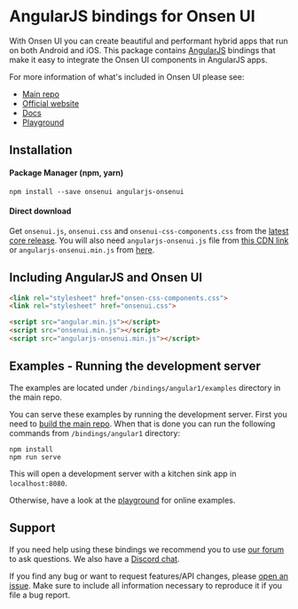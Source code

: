 # AngularJS bindings for Onsen UI

With Onsen UI you can create beautiful and performant hybrid apps that run on both Android and iOS. This package contains [AngularJS](https://angularjs.org/) bindings that make it easy to integrate the Onsen UI components in AngularJS apps.

For more information of what's included in Onsen UI please see:

* [Main repo](https://github.com/OnsenUI/OnsenUI)
* [Official website](https://onsen.io/)
* [Docs](https://onsen.io/v2/guide/angular1/)
* [Playground](https://onsen.io/playground/?framework=angular1&category=getting%20started&module=introduction)

## Installation

#### Package Manager (npm, yarn)

```
npm install --save onsenui angularjs-onsenui
```

#### Direct download

Get `onsenui.js`, `onsenui.css` and `onsenui-css-components.css` from the [latest core release](https://github.com/OnsenUI/OnsenUI-dist/releases). You will also need `angularjs-onsenui.js` file from [this CDN link](https://unpkg.com/angularjs-onsenui) or `angularjs-onsenui.min.js` from [here](https://unpkg.com/angularjs-onsenui@latest/dist/angularjs-onsenui.min.js).

## Including AngularJS and Onsen UI

```html
<link rel="stylesheet" href="onsen-css-components.css">
<link rel="stylesheet" href="onsenui.css">

<script src="angular.min.js"></script>
<script src="onsenui.min.js"></script>
<script src="angularjs-onsenui.min.js"></script>
```

## Examples - Running the development server

The examples are located under `/bindings/angular1/examples` directory in the main repo.

You can serve these examples by running the development server. First you need to [build the main repo](https://github.com/OnsenUI/OnsenUI/blob/master/CONTRIBUTING.md#development-setup). When that is done you can run the following commands from `/bindings/angular1` directory:

```
npm install
npm run serve
```

This will open a development server with a kitchen sink app in `localhost:8080`.

Otherwise, have a look at the [playground](https://onsen.io/playground/?framework=angular1&category=getting%20started&module=introduction) for online examples.

## Support

If you need help using these bindings we recommend you to use [our forum](https://community.onsen.io/) to ask questions. We also have a [Discord chat](https://discordapp.com/invite/JWhBbnE).

If you find any bug or want to request features/API changes, please [open an issue](https://github.com/OnsenUI/OnsenUI/issues). Make sure to include all information necessary to reproduce it if you file a bug report.
